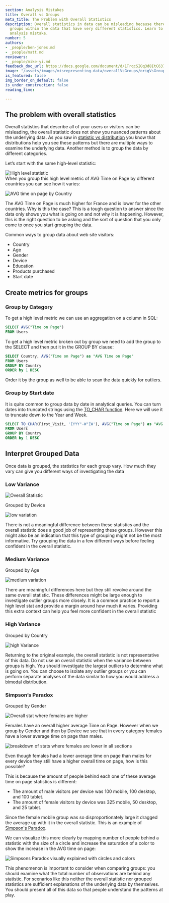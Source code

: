 ```yaml
---
section: Analysis Mistakes
title: Overall vs Groups
meta_title: The Problem with Overall Statistics
description: Overall statistics in data can be misleading because there may be distinct
  groups within the data that have very different statistics. Learn to avoid this
  analysis mistake.
number: 5
authors:
- _people/ben-jones.md
- _people/matt.md
reviewers:
- _people/mike-yi.md
feedback_doc_url: https://docs.google.com/document/d/1TrqcSIOq3d8ItC637ub2FOQAV9yArf6Q0A2QNHJREuU/edit?usp=sharing
image: "/assets/images/misrepresenting-data/overallVsGroups/origVsGroups_1.png"
is_featured: false
img_border_on_default: false
is_under_construction: false
reading_time: 

---
```

## The problem with overall statistics

Overall statistics that describe all of your users or visitors can be misleading, the overall statistic does not show you nuanced patterns about the underlying data. As you saw in [statistic vs distribution](https://dataschool.com/misrepresenting-data/statistic-vs-distribution/) you know that distributions help you see these patterns but there are multiple ways to examine the underlying data. Another method is to group the data by different categories.

Let’s start with the same high-level statistic:

![High level statistic](/assets/images/misrepresenting-data/overallVsGroups/origVsGroups_0.png)  
When you group this high level metric of AVG Time on Page by different countries you can see how it varies:

![AVG time on page by Country](/assets/images/misrepresenting-data/overallVsGroups/origVsGroups_1.png)

The AVG Time on Page is much higher for France and is lower for the other countries. Why is this the case? This is a tough question to answer since the data only shows you what is going on and not why it is happening. However, this is the right question to be asking and the sort of question that you only come to once you start grouping the data.

Common ways to group data about web site visitors:

* Country
* Age
* Gender
* Device
* Education
* Products purchased
* Start date

## Create metrics for groups

### Group by Category

To get a high level metric we can use an aggregation on a column in SQL:

```sql
SELECT AVG("Time on Page")
FROM Users
```

To get a high level metric broken out by group we need to add the group to the SELECT and then put it in the GROUP BY clause:

```sql
SELECT Country, AVG("Time on Page") as "AVG Time on Page"
FROM Users
GROUP BY Country
ORDER by 1 DESC
```

Order it by the group as well to be able to scan the data quickly for outliers.

### Group by Start date

It is quite common to group data by date in analytical queries. You can turn dates into truncated strings using the [TO_CHAR function](http://www.postgresqltutorial.com/postgresql-to_char/). Here we will use it to truncate down to the Year and Week.

```sql
SELECT TO_CHAR(First_Visit, 'IYYY"-W"IW'), AVG("Time on Page") as "AVG Time on Page"
FROM Users
GROUP BY Country
ORDER by 1 DESC
```

## Interpret Grouped Data

Once data is grouped, the statistics for each group vary. How much they vary can give you different ways of investigating the data

### Low Variance

![Overall Statistic](/assets/images/misrepresenting-data/overallVsGroups/origVsGroups_2.png)

Grouped by Device

![low variation](/assets/images/misrepresenting-data/overallVsGroups/origVsGroups_3.png)

There is not a meaningful difference between these statistics and the overall statistic does a good job of representing these groups. However this might also be an indication that this type of grouping might not be the most informative. Try grouping the data in a few different ways before feeling confident in the overall statistic.

### Medium Variance

Grouped by Age

![medium variation](/assets/images/misrepresenting-data/overallVsGroups/origVsGroups_4.png)

There are meaningful differences here but they still revolve around the same overall statistic. These differences might be large enough to investigate outlier groups more closely. It is a common practice to report a high level stat and provide a margin around how much it varies. Providing this extra context can help you feel more confident in the overall statistic

### High Variance

Grouped by Country

![high Variance](/assets/images/misrepresenting-data/overallVsGroups/origVsGroups_5.png)

Returning to the original example, the overall statistic is not representative of this data. Do not use an overall statistic when the variance between groups is high. You should investigate the largest outliers to determine what is going on. You can choose to isolate any outlier groups or you can perform separate analyses of the data similar to how you would address a bimodal distribution.

### Simpson’s Paradox

Grouped by Gender

![Overall stat where females are higher](/assets/images/misrepresenting-data/overallVsGroups/origVsGroups_6.png)

Females have an overall higher average Time on Page. However when we group by Gender and then by Device we see that in every category females have a lower average time on page than males.

![breakdown of stats where females are lower in all sections](/assets/images/misrepresenting-data/overallVsGroups/origVsGroups_7.png)

Even though females had a lower average time on page than males for every device they still have a higher overall time on page, how is this possible?

This is because the amount of people behind each one of these average time on page statistics is different:

* The amount of male visitors per device was 100 mobile, 100 desktop, and 100 tablet.
* The amount of female visitors by device was 325 mobile, 50 desktop, and 25 tablet.

Since the female mobile group was so disproportionately large it dragged the average up with it in the overall statistic. This is an example of [Simpson's Paradox](https://en.wikipedia.org/wiki/Simpson%27s_paradox).

We can visualize this more clearly by mapping number of people behind a statistic with the size of a circle and increase the saturation of a color to show the increase in the AVG time on page:

![Simpsons Paradox visually explained with circles and colors](/assets/images/simpsonsParadox.png "Simpsons Paradox")

This phenomenon is important to consider when comparing groups: you should examine what the total number of observations are behind any statistic. For scenarios like this neither the overall statistic nor grouped statistics are sufficient explanations of the underlying data by themselves. You should present all of this data so that people understand the patterns at play. 